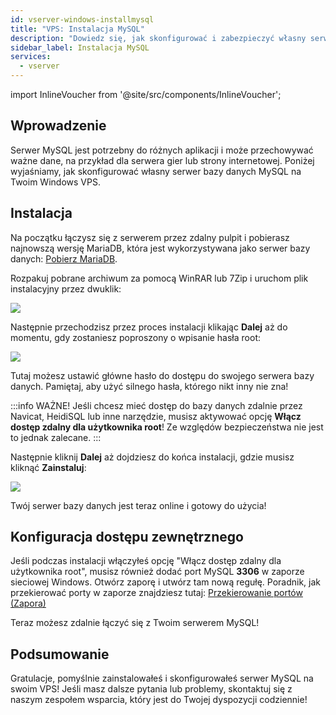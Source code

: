 ```yaml
---
id: vserver-windows-installmysql
title: "VPS: Instalacja MySQL"
description: "Dowiedz się, jak skonfigurować i zabezpieczyć własny serwer bazy danych MySQL na Windows VPS, aby mieć niezawodne zarządzanie danymi → Sprawdź teraz"
sidebar_label: Instalacja MySQL
services:
  - vserver
---
```


import InlineVoucher from '@site/src/components/InlineVoucher';


## Wprowadzenie

Serwer MySQL jest potrzebny do różnych aplikacji i może przechowywać ważne dane, na przykład dla serwera gier lub strony internetowej. Poniżej wyjaśniamy, jak skonfigurować własny serwer bazy danych MySQL na Twoim Windows VPS.
<InlineVoucher />

## Instalacja

Na początku łączysz się z serwerem przez zdalny pulpit i pobierasz najnowszą wersję MariaDB, która jest wykorzystywana jako serwer bazy danych: [Pobierz MariaDB](https://mariadb.org/download/?t=mariadb). 

Rozpakuj pobrane archiwum za pomocą WinRAR lub 7Zip i uruchom plik instalacyjny przez dwuklik: 

![](https://screensaver01.zap-hosting.com/index.php/s/aPZn6jmLK5NZybW/preview)

Następnie przechodzisz przez proces instalacji klikając **Dalej** aż do momentu, gdy zostaniesz poproszony o wpisanie hasła root:

![](https://screensaver01.zap-hosting.com/index.php/s/gMrr8aHEM2eAG22/preview)

Tutaj możesz ustawić główne hasło do dostępu do swojego serwera bazy danych. Pamiętaj, aby użyć silnego hasła, którego nikt inny nie zna!

:::info
WAŻNE! Jeśli chcesz mieć dostęp do bazy danych zdalnie przez Navicat, HeidiSQL lub inne narzędzie, musisz aktywować opcję **Włącz dostęp zdalny dla użytkownika root**! Ze względów bezpieczeństwa nie jest to jednak zalecane.
:::

Następnie kliknij **Dalej** aż dojdziesz do końca instalacji, gdzie musisz kliknąć **Zainstaluj**:

![](https://screensaver01.zap-hosting.com/index.php/s/qYT3rrDrcXRb4gc/preview)

Twój serwer bazy danych jest teraz online i gotowy do użycia!

## Konfiguracja dostępu zewnętrznego

Jeśli podczas instalacji włączyłeś opcję "Włącz dostęp zdalny dla użytkownika root", musisz również dodać port MySQL **3306** w zaporze sieciowej Windows. Otwórz zaporę i utwórz tam nową regułę.
Poradnik, jak przekierować porty w zaporze znajdziesz tutaj:
[Przekierowanie portów (Zapora)](vserver-windows-port.md)

Teraz możesz zdalnie łączyć się z Twoim serwerem MySQL!



## Podsumowanie

Gratulacje, pomyślnie zainstalowałeś i skonfigurowałeś serwer MySQL na swoim VPS! Jeśli masz dalsze pytania lub problemy, skontaktuj się z naszym zespołem wsparcia, który jest do Twojej dyspozycji codziennie! 

<InlineVoucher />
